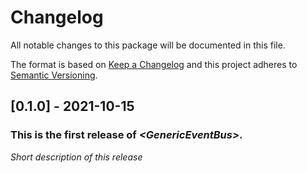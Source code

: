# Changelog
All notable changes to this package will be documented in this file.

The format is based on [Keep a Changelog](http://keepachangelog.com/en/1.0.0/)
and this project adheres to [Semantic Versioning](http://semver.org/spec/v2.0.0.html).

## [0.1.0] - 2021-10-15

### This is the first release of *\<GenericEventBus\>*.

*Short description of this release*
